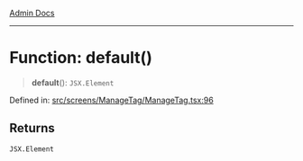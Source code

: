 [Admin Docs](/)

***

# Function: default()

> **default**(): `JSX.Element`

Defined in: [src/screens/ManageTag/ManageTag.tsx:96](https://github.com/PalisadoesFoundation/talawa-admin/blob/main/src/screens/ManageTag/ManageTag.tsx#L96)

## Returns

`JSX.Element`

